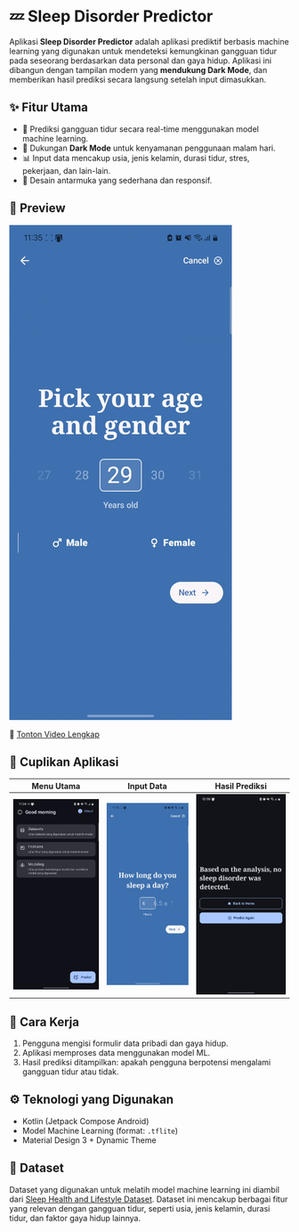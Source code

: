 # 💤 Sleep Disorder Predictor

Aplikasi **Sleep Disorder Predictor** adalah aplikasi prediktif berbasis machine learning yang digunakan untuk mendeteksi kemungkinan gangguan tidur pada seseorang berdasarkan data personal dan gaya hidup. Aplikasi ini dibangun dengan tampilan modern yang **mendukung Dark Mode**, dan memberikan hasil prediksi secara langsung setelah input dimasukkan.

## ✨ Fitur Utama

- 🧠 Prediksi gangguan tidur secara real-time menggunakan model machine learning.
- 🌙 Dukungan **Dark Mode** untuk kenyamanan penggunaan malam hari.
- 📊 Input data mencakup usia, jenis kelamin, durasi tidur, stres, pekerjaan, dan lain-lain.
- 📱 Desain antarmuka yang sederhana dan responsif.

## 🎥 Preview

![Preview GIF](./.media/preview.gif)

🔗 [Tonton Video Lengkap](https://drive.google.com/file/d/1s9KKCHFnerrVbaPCYc2FE5uDW296cQs2/view?usp=sharing)

## 📸 Cuplikan Aplikasi

| Menu Utama                       | Input Data                       | Hasil Prediksi                   |
|----------------------------------|----------------------------------|----------------------------------|
| ![Frame 1](./.media/frame_1.png) | ![Frame 2](./.media/frame_2.png) | ![Frame 3](./.media/frame_3.jpg) |

## 🚀 Cara Kerja

1. Pengguna mengisi formulir data pribadi dan gaya hidup.
2. Aplikasi memproses data menggunakan model ML.
3. Hasil prediksi ditampilkan: apakah pengguna berpotensi mengalami gangguan tidur atau tidak.

## ⚙️ Teknologi yang Digunakan

- Kotlin (Jetpack Compose Android)
- Model Machine Learning (format: `.tflite`)
- Material Design 3 + Dynamic Theme

## 📅 Dataset 
Dataset yang digunakan untuk melatih model machine learning ini diambil dari [Sleep Health and Lifestyle Dataset](https://www.kaggle.com/datasets/uom190346a/sleep-health-and-lifestyle-dataset). Dataset ini mencakup berbagai fitur yang relevan dengan gangguan tidur, seperti usia, jenis kelamin, durasi tidur, dan faktor gaya hidup lainnya.

